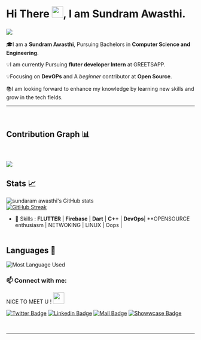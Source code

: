 # Hi There <img src="https://raw.githubusercontent.com/MartinHeinz/MartinHeinz/master/wave.gif" width="30px">, I am Sundram Awasthi.

<h3 align="left"><img src ="https://camo.githubusercontent.com/992babdffd8c74a1502de375fbdf7e4d54773242/68747470733a2f2f6d656469612e67697068792e636f6d2f6d656469612f53576f536b4e36447854737a71494b4571762f67697068792e676966" /></h3>


🎓I am a **Sundram Awasthi**, Pursuing Bachelors in **Computer Science and Engineering**. <br>

💡I am currently Pursuing  **fluter developer Intern** at GREETSAPP. <br>

💡Focusing on **DevOPs** and  A *beginner* contributor at **Open Source**. <br>

📚I am looking forward to enhance my knowledge by learning new skills and grow in the tech fields.<br>
<hr>
<br>

## Contribution Graph 📊
 <br>
 <br>
<img
     src="https://activity-graph.herokuapp.com/graph?username=sundaramawasthi&theme=chartreuse-dark"
     />


## Stats 📈
<p align="center"> 
 
![sundaram awasthi's GitHub stats](https://github-readme-stats.vercel.app/api?username=sundaramawasthi&show_icons=true&theme=radical)
<br/>
[![GitHub Streak](https://github-readme-streak-stats.herokuapp.com/?user=sundaramawasthi&theme=radical)](https://git.io/streak-stats)

- 🚀 Skills : **FLUTTER** | **Firebase** | **Dart** | **C++** | **DevOps**| **OPENSOURCE enthusiasm | NETWOKING | LINUX | Oops |
<br/> <br/>

 
 

 
## Languages 📝
![Most Language Used](https://github-readme-stats.vercel.app/api/top-langs?username=sundaramawasthi&show_icons=true&locale=en&layout=compact)





 <h3 align="left"> 📫 Connect with me:</h3>
 <p align="centre">
<p> NICE TO MEET U !
 <img src="https://raw.githubusercontent.com/MartinHeinz/MartinHeinz/master/wave.gif" width="30px">

[![Twitter Badge](https://img.shields.io/badge/Twitter-blue?style=flat&labelColor=1ca0f1&logo=twitter&logoColor=white&link=https://twitter.com/SundaramThe)](https://twitter.com/SundaramThe)
[![Linkedin Badge](https://img.shields.io/badge/LinkedIn-darkblue?style=flat&labelColor=0e76a8&logo=linkedin&logoColor=white&link=https://www.linkedin.com/in/sundram-awasthi-97603b20b/)](https://www.linkedin.com/in/sundram-awasthi-97603b20b/)
[![Mail Badge](https://img.shields.io/badge/Gmail-orange?style=flat&labelColor=c0392b&logo=gmail&logoColor=white&mailto=mailtosundram@gmail.com)](mailto:mailtosundram@gmail.com)
[![Showwcase Badge](https://img.shields.io/badge/Showwcase-black?style=flat&labelColor=000000&logo=showwcase&logoColor=white&link=https://www.showwcase.com/sundramawasthi)](https://www.showwcase.com/sundramawasthi)

<br/>


<hr>






